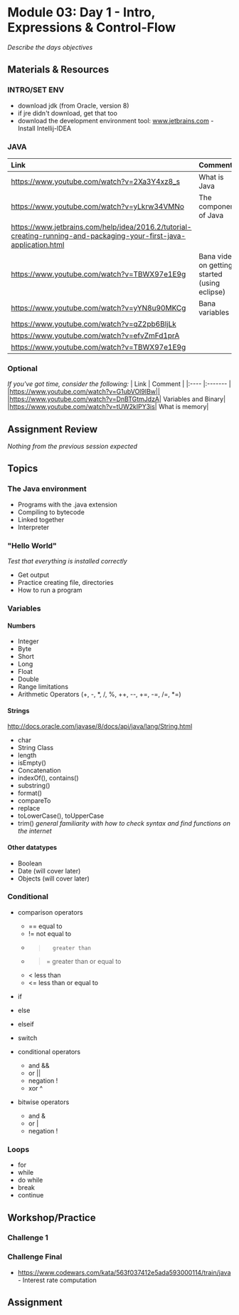 # Module 03: Day 1 - Intro, Expressions & Control-Flow
*Describe the days objectives*

## Materials & Resources
### INTRO/SET ENV
- download jdk (from Oracle, version 8)
- if jre didn't download, get that too
- download the development environment tool: www.jetbrains.com - Install Intellij-IDEA


### JAVA
| Link | Comment |
|:---- |:------- |
| https://www.youtube.com/watch?v=2Xa3Y4xz8_s | What is Java|
| https://www.youtube.com/watch?v=yLkrw34VMNo |The components of Java |
| https://www.jetbrains.com/help/idea/2016.2/tutorial-creating-running-and-packaging-your-first-java-application.html ||
| https://www.youtube.com/watch?v=TBWX97e1E9g | Bana video on getting started (using eclipse)|
| https://www.youtube.com/watch?v=yYN8u90MKCg | Bana variables |
| https://www.youtube.com/watch?v=qZ2pb6BljLk ||
| https://www.youtube.com/watch?v=efvZmFd1prA ||
| https://www.youtube.com/watch?v=TBWX97e1E9g ||


### Optional 
*If you've got time, consider the following:*
| Link | Comment |
|:---- |:------- |
|https://www.youtube.com/watch?v=G1ubVOl9IBw||
|https://www.youtube.com/watch?v=DnBTGtmJdzA| Variables and Binary|
|https://www.youtube.com/watch?v=tUW2kIPY3is| What is memory|


## Assignment Review 
*Nothing from the previous session expected*

## Topics

### The Java environment
- Programs with the .java extension
- Compiling to bytecode
- Linked together
- Interpreter

### "Hello World" 
*Test that everything is installed correctly*
- Get output
- Practice creating file, directories
- How to run a program

### Variables 
#### Numbers
- Integer
- Byte
- Short
- Long
- Float
- Double
- Range limitations
- Arithmetic Operators (+, -, *, /, %, ++, --, +=, -=, /=, *=)



#### Strings
http://docs.oracle.com/javase/8/docs/api/java/lang/String.html
 - char
 - String Class
 - length
 - isEmpty()
 - Concatenation
 - indexOf(), contains()
 - substring()
 - format()
 - compareTo
 - replace
 - toLowerCase(), toUpperCase
 - trim()
 *general familiarity with how to check syntax and find functions on the internet*
 
#### Other datatypes
- Boolean
- Date (will cover later)
- Objects (will cover later)

### Conditional
- comparison operators
  - ==      equal to
  - !=      not equal to
  - >       greater than
  - >=      greater than or equal to
  - <       less than
  - <=      less than or equal to
- if
- else
- elseif
- switch
- conditional operators
   - and &&
   - or ||
   - negation !
   - xor ^

- bitwise operators 
   - and &
   - or |
   - negation !

### Loops
- for 
- while
- do while
- break
- continue


## Workshop/Practice 

### Challenge 1
### Challenge Final
- https://www.codewars.com/kata/563f037412e5ada593000114/train/java - Interest rate computation


## Assignment